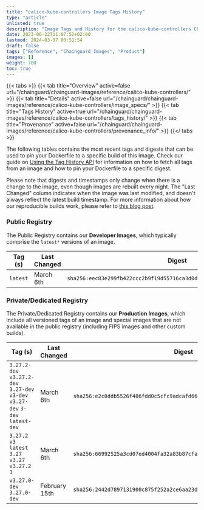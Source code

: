 ```yaml
---
title: "calico-kube-controllers Image Tags History"
type: "article"
unlisted: true
description: "Image Tags and History for the calico-kube-controllers Chainguard Image"
date: 2023-06-22T11:07:52+02:00
lastmod: 2024-03-07 00:51:54
draft: false
tags: ["Reference", "Chainguard Images", "Product"]
images: []
weight: 700
toc: true
---
```


{{< tabs >}}
{{< tab title="Overview" active=false url="/chainguard/chainguard-images/reference/calico-kube-controllers/" >}}
{{< tab title="Details" active=false url="/chainguard/chainguard-images/reference/calico-kube-controllers/image_specs/" >}}
{{< tab title="Tags History" active=true url="/chainguard/chainguard-images/reference/calico-kube-controllers/tags_history/" >}}
{{< tab title="Provenance" active=false url="/chainguard/chainguard-images/reference/calico-kube-controllers/provenance_info/" >}}
{{</ tabs >}}

The following tables contains the most recent tags and digests that can be used to pin your Dockerfile to a specific build of this image. Check our guide on [Using the Tag History API](/chainguard/chainguard-images/using-the-tag-history-api/) for information on how to fetch all tags from an image and how to pin your Dockerfile to a specific digest.

Please note that digests and timestamps only change when there is a change to the image, even though images are rebuilt every night. The "Last Changed" column indicates when the image was last modified, and doesn't always reflect the latest build timestamp. For more information about how our reproducible builds work, please refer to [this blog post](https://www.chainguard.dev/unchained/reproducing-chainguards-reproducible-image-builds).

### Public Registry
The Public Registry contains our **Developer Images**, which typically comprise the `latest*` versions of an image.

| Tag (s)   | Last Changed | Digest                                                                    |
|-----------|--------------|---------------------------------------------------------------------------|
|  `latest` | March 6th    | `sha256:eec83e299fb422ccc2b9f19d55716ca3d0dc315ece9f8977d9d5ec99bd6aba96` |


### Private/Dedicated Registry
The Private/Dedicated Registry contains our **Production Images**, which include all versioned tags of an image and special images that are not available in the public registry (including FIPS images and other custom builds).

| Tag (s)                                                                          | Last Changed  | Digest                                                                    |
|----------------------------------------------------------------------------------|---------------|---------------------------------------------------------------------------|
|  `3.27.2-dev` `v3.27.2-dev` `3.27-dev` `v3-dev` `v3.27-dev` `3-dev` `latest-dev` | March 6th     | `sha256:e2c0ddb5526f486fdd0c5cfc9adcafd66759aa203b799f779fdf06ec4f43a922` |
|  `3.27.2` `v3` `latest` `3.27` `v3.27` `v3.27.2` `3`                             | March 6th     | `sha256:66992525a3cd07ed4004fa32a83b87cfa0309fa8b11a19b2cb3c8f0c5921e9f6` |
|  `v3.27.0-dev` `3.27.0-dev`                                                      | February 15th | `sha256:2442d7897131900c875f252a2ce6aa23d88b3b07a1015d8f3e538d0e13797ccf` |

